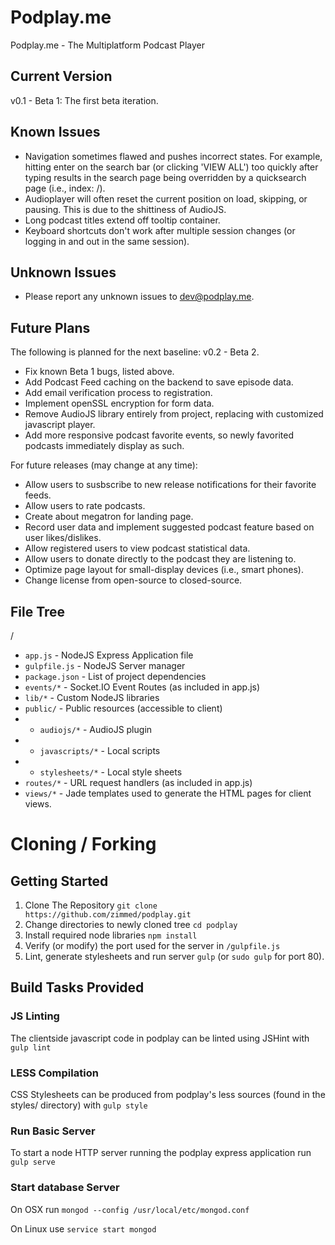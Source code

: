 # Podplay.me
Podplay.me - The Multiplatform Podcast Player

## Current Version
v0.1 - Beta 1: The first beta iteration.

## Known Issues
- Navigation sometimes flawed and pushes incorrect states.
    For example, hitting enter on the search bar (or clicking 'VIEW ALL')
    too quickly after typing results in the search page being overridden
    by a quicksearch page (i.e., index: /).
- Audioplayer will often reset the current position on load, skipping, or
    pausing. This is due to the shittiness of AudioJS.
- Long podcast titles extend off tooltip container.
- Keyboard shortcuts don't work after multiple session changes (or logging
    in and out in the same session).

## Unknown Issues
- Please report any unknown issues to dev@podplay.me.

## Future Plans
The following is planned for the next baseline: v0.2 - Beta 2.
- Fix known Beta 1 bugs, listed above.
- Add Podcast Feed caching on the backend to save episode data.
- Add email verification process to registration.
- Implement openSSL encryption for form data.
- Remove AudioJS library entirely from project, replacing with customized javascript player.
- Add more responsive podcast favorite events, so newly favorited podcasts immediately display as such.

For future releases (may change at any time):
- Allow users to susbscribe to new release notifications for their favorite feeds.
- Allow users to rate podcasts.
- Create about megatron for landing page.
- Record user data and implement suggested podcast feature based on user likes/dislikes.
- Allow registered users to view podcast statistical data.
- Allow users to donate directly to the podcast they are listening to.
- Optimize page layout for small-display devices (i.e., smart phones).
- Change license from open-source to closed-source.

## File Tree
/
- `app.js` - NodeJS Express Application file
- `gulpfile.js` - NodeJS Server manager
- `package.json` - List of project dependencies
- `events/*` - Socket.IO Event Routes (as included in app.js)
- `lib/*` - Custom NodeJS libraries
- `public/` - Public resources (accessible to client)
-   - `audiojs/*` - AudioJS plugin
-   - `javascripts/*` - Local scripts
-   - `stylesheets/*` - Local style sheets
- `routes/*` - URL request handlers (as included in app.js)
- `views/*` - Jade templates used to generate the HTML pages for client views.

# Cloning / Forking

## Getting Started
1. Clone The Repository `git clone https://github.com/zimmed/podplay.git`
2. Change directories to newly cloned tree `cd podplay`
3. Install required node libraries `npm install`
4. Verify (or modify) the port used for the server in `/gulpfile.js`
5. Lint, generate stylesheets and run server `gulp` (or `sudo gulp` for port 80).

## Build Tasks Provided

### JS Linting
The clientside javascript code in podplay can be linted using JSHint
with `gulp lint`

### LESS Compilation
CSS Stylesheets can be produced from podplay's less sources (found in the styles/ directory)
with `gulp style`

### Run Basic Server
To start a node HTTP server running the podplay express application
run `gulp serve`

### Start database Server
On OSX run `mongod --config /usr/local/etc/mongod.conf`

On Linux use `service start mongod`
